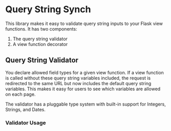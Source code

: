 Query String Synch
==================

This library makes it easy to validate query string inputs to your Flask view functions. It has two components:

1. The query string validator
2. A view function decorator

## Query String Validator

You declare allowed field types for a given view function. If a view function is called without these query string variables included, the request is redirected to the same URL but now includes the default query string variables. This makes it easy for users to see which variables are allowed on each page.

The validator has a pluggable type system with built-in support for Integers, Strings, and Dates.

### Validator Usage

